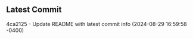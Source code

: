 
## Latest Commit
4ca2125 - Update README with latest commit info (2024-08-29 16:59:58 -0400) <Yunxi-Zhou>
